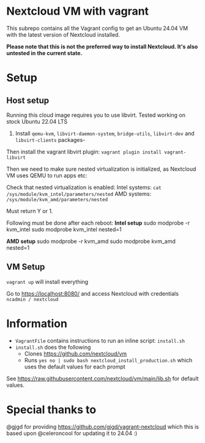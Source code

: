 # Nextcloud VM with vagrant
This subrepo contains all the Vagrant config to get an Ubuntu 24.04 VM with the latest version of Nextcloud installed.

**Please note that this is __not__ the preferred way to install Nextcloud. It's also untested in the current state.**

# Setup

## Host setup
Running this cloud image requires you to use libvirt.
Tested working on stock Ubuntu 22.04 LTS

1. Install `qemu-kvm`, `libvirt-daemon-system`, `bridge-utils`, `libvirt-dev` and `libvirt-clients` packages-

Then install the vagrant libvirt plugin: `vagrant plugin install vagrant-libvirt`

Then we need to make sure nested virtualization is initialized, as Nextcloud VM uses QEMU to run apps etc:

Check that nested virtualization is enabled:
Intel systems: `cat /sys/module/kvm_intel/parameters/nested`
AMD systems: `/sys/module/kvm_amd/parameters/nested`

Must return Y or 1.

Following must be done after each reboot:
**Intel setup**
sudo modprobe -r kvm_intel
sudo modprobe kvm_intel nested=1

**AMD setup**
sudo modprobe -r kvm_amd
sudo modprobe kvm_amd nested=1


## VM Setup
`vagrant up` will install everything

Go to [https://localhost:8080/](https://localhost:8080/) and access Nextcloud with credentials `ncadmin / nextcloud`

# Information
- `VagrantFile` contains instructions to run an inline script: `install.sh`
- `install.sh` does the following
    - Clones https://github.com/nextcloud/vm
    - Runs `yes no | sudo bash nextcloud_install_production.sh` which uses the default values for each prompt

See https://raw.githubusercontent.com/nextcloud/vm/main/lib.sh for default values.

# Special thanks to
@gjgd for providing https://github.com/gjgd/vagrant-nextcloud which this is based upon
@celeroncool for updating it to 24.04 :)
